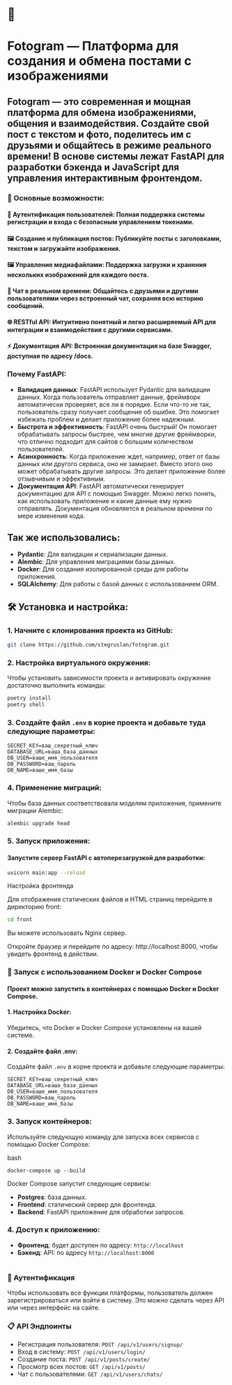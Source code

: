 # 📸 
# Fotogram — Платформа для создания и обмена постами с изображениями

## Fotogram — это современная и мощная платформа для обмена изображениями, общения и взаимодействия. Создайте свой пост с текстом и фото, поделитесь им с друзьями и общайтесь в режиме реального времени! В основе системы лежат FastAPI для разработки бэкенда и JavaScript для управления интерактивным фронтендом.

### 🌟 Основные возможности:
#### 🔐 Аутентификация пользователей: Полная поддержка системы регистрации и входа с безопасным управлением токенами.
#### 🖼️ Создание и публикация постов: Публикуйте посты с заголовками, текстом и загружайте изображения.
#### 🖼️ Управление медиафайлами: Поддержка загрузки и хранения нескольких изображений для каждого поста.
#### 💬 Чат в реальном времени: Общайтесь с друзьями и другими пользователями через встроенный чат, сохраняя всю историю сообщений.

#### 🌐 RESTful API: Интуитивно понятный и легко расширяемый API для интеграции и взаимодействия с другими сервисами.
#### ⚡ Документация API: Встроенная документация на базе Swagger, доступная по адресу /docs.
### Почему FastAPI:
- **Валидация данных**: FastAPI использует Pydantic для валидации данных. Когда пользователь отправляет данные, фреймворк автоматически проверяет, все ли в порядке. Если что-то не так, пользователь сразу получает сообщение об ошибке. Это помогает избежать проблем и делает приложение более надежным.
 - **Быстрота и эффективность**: FastAPI очень быстрый! Он помогает обрабатывать запросы быстрее, чем многие другие фреймворки, что отлично подходит для сайтов с большим количеством пользователей.
 - **Асинхронность**: Когда приложение ждет, например, ответ от базы данных или другого сервиса, оно не замирает. Вместо этого оно может обрабатывать другие запросы. Это делает приложение более отзывчивым и эффективным.
 - **Документация API**: FastAPI автоматически генерирует документацию для  API с помощью Swagger. Можно легко понять, как использовать  приложение и какие данные ему нужно отправлять. Документация обновляется в реальном времени по мере изменения кода.
## Так же использовались:
- **Pydantic**: Для валидации и сериализации данных.
- **Alembic**: Для управления миграциями базы данных.
- **Docker**: Для создания изолированной среды для работы приложения.
- **SQLAlchemy**: Для работы с базой данных с использованием ORM.

## 🛠️ Установка и настройка:


### 1. Начните с клонирования проекта из GitHub:


```bash
git clone https://github.com/stegruslan/fotogram.git
```

### 2. Настройка виртуального окружения:

Чтобы установить зависимости проекта и активировать окружение достаточно выполнить команды:

```bash
poetry install
poetry shell
```

### 3. Создайте файл ```.env``` в корне проекта и добавьте туда следующие параметры:
```
SECRET_KEY=ваш_секретный_ключ
DATABASE_URL=ваша_база_данных
DB_USER=ваше_имя_пользователя
DB_PASSWORD=ваш_пароль
DB_NAME=ваше_имя_базы
```
### 4. Применение миграций: 
Чтобы база данных соответствовала моделям приложения, примените миграции Alembic:
```bash
alembic upgrade head
```
### 5. Запуск приложения:

#### Запустите сервер FastAPI с автоперезагрузкой для разработки:

```bash
uvicorn main:app --reload
```
Настройка фронтенда

Для отображения статических файлов и HTML страниц перейдите в директорию front:

```bash
cd front
```
Вы можете использовать  Nginx сервер.

Откройте браузер и перейдите по адресу: http://localhost:8000, чтобы увидеть фронтенд в действии.

### 🐳 Запуск с использованием Docker и Docker Compose

#### Проект можно запустить в контейнерах с помощью Docker и Docker Compose.

#### 1. Настройка Docker:
Убедитесь, что Docker и Docker Compose установлены на вашей системе.

#### 2. Создайте файл .env:
Создайте файл ```.env``` в корне проекта и добавьте следующие параметры:

```
SECRET_KEY=ваш_секретный_ключ
DATABASE_URL=ваша_база_данных
DB_USER=ваше_имя_пользователя
DB_PASSWORD=ваш_пароль
DB_NAME=ваше_имя_базы
```
### 3. Запуск контейнеров:
Используйте следующую команду для запуска всех сервисов с помощью Docker Compose:

bash
```
docker-compose up --build
```
Docker Compose запустит следующие сервисы:

- **Postgres**: база данных.
- **Frontend**: статический сервер для фронтенда.
- **Backend**: FastAPI приложение для обработки запросов.
### 4. Доступ к приложению:
- **Фронтенд**: будет доступен по адресу: ```http://localhost```
- **Бэкенд**: API: по адресу ```http://localhost:8000```
#

### 🔑 Аутентификация
Чтобы использовать все функции платформы, пользователь должен зарегистрироваться или войти в систему. Это можно сделать через API или через интерфейс на сайте.

### 📋 API Эндпоинты
- Регистрация пользователя: ```POST /api/v1/users/signup/```
- Вход в систему: ```POST /api/v1/users/login/```
- Создание поста: ```POST /api/v1/posts/create/```
- Просмотр всех постов: ```GET /api/v1/posts/```
- Чат с пользователями: ```GET /api/v1/users/chats/```

